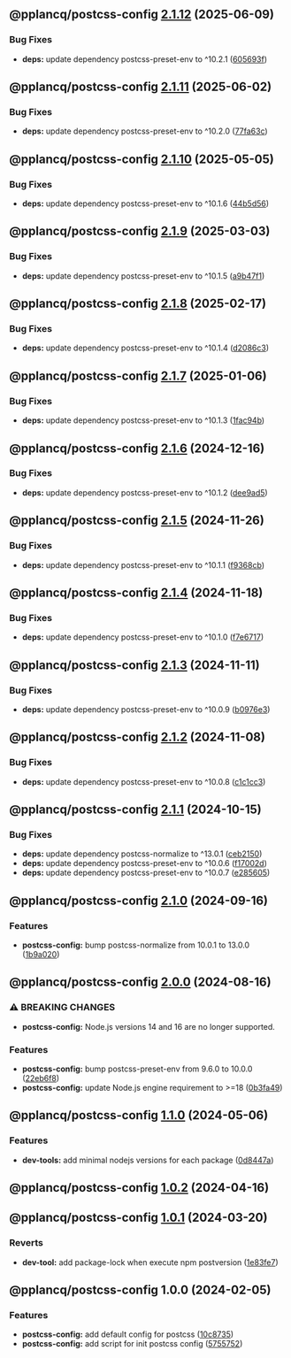 ## @pplancq/postcss-config [2.1.12](https://github.com/pplancq/dev-tools/compare/@pplancq/postcss-config@2.1.11...@pplancq/postcss-config@2.1.12) (2025-06-09)

### Bug Fixes

* **deps:** update dependency postcss-preset-env to ^10.2.1 ([605693f](https://github.com/pplancq/dev-tools/commit/605693f0543179afa6c28fbe02cf8c98f44fa709))

## @pplancq/postcss-config [2.1.11](https://github.com/pplancq/dev-tools/compare/@pplancq/postcss-config@2.1.10...@pplancq/postcss-config@2.1.11) (2025-06-02)

### Bug Fixes

* **deps:** update dependency postcss-preset-env to ^10.2.0 ([77fa63c](https://github.com/pplancq/dev-tools/commit/77fa63c7532ad73f2cd572efd10dabd8ac6855c2))

## @pplancq/postcss-config [2.1.10](https://github.com/pplancq/dev-tools/compare/@pplancq/postcss-config@2.1.9...@pplancq/postcss-config@2.1.10) (2025-05-05)

### Bug Fixes

* **deps:** update dependency postcss-preset-env to ^10.1.6 ([44b5d56](https://github.com/pplancq/dev-tools/commit/44b5d5696fc5386f643918641a472c38c5df355d))

## @pplancq/postcss-config [2.1.9](https://github.com/pplancq/dev-tools/compare/@pplancq/postcss-config@2.1.8...@pplancq/postcss-config@2.1.9) (2025-03-03)

### Bug Fixes

* **deps:** update dependency postcss-preset-env to ^10.1.5 ([a9b47f1](https://github.com/pplancq/dev-tools/commit/a9b47f1a692195ec1c39082c6552e4e985fabf03))

## @pplancq/postcss-config [2.1.8](https://github.com/pplancq/dev-tools/compare/@pplancq/postcss-config@2.1.7...@pplancq/postcss-config@2.1.8) (2025-02-17)

### Bug Fixes

* **deps:** update dependency postcss-preset-env to ^10.1.4 ([d2086c3](https://github.com/pplancq/dev-tools/commit/d2086c37d13fa4ea295ba5f33b3a82a9a5c01c8e))

## @pplancq/postcss-config [2.1.7](https://github.com/pplancq/dev-tools/compare/@pplancq/postcss-config@2.1.6...@pplancq/postcss-config@2.1.7) (2025-01-06)

### Bug Fixes

* **deps:** update dependency postcss-preset-env to ^10.1.3 ([1fac94b](https://github.com/pplancq/dev-tools/commit/1fac94bbe4e5c153637d5d69555d0d6ffa080c56))

## @pplancq/postcss-config [2.1.6](https://github.com/pplancq/dev-tools/compare/@pplancq/postcss-config@2.1.5...@pplancq/postcss-config@2.1.6) (2024-12-16)

### Bug Fixes

* **deps:** update dependency postcss-preset-env to ^10.1.2 ([dee9ad5](https://github.com/pplancq/dev-tools/commit/dee9ad5dc0e8c514d44ee9a16e0c3c238029fa45))

## @pplancq/postcss-config [2.1.5](https://github.com/pplancq/dev-tools/compare/@pplancq/postcss-config@2.1.4...@pplancq/postcss-config@2.1.5) (2024-11-26)

### Bug Fixes

* **deps:** update dependency postcss-preset-env to ^10.1.1 ([f9368cb](https://github.com/pplancq/dev-tools/commit/f9368cb6ae0d77d2f27f75dfe3e5ca73b724b282))

## @pplancq/postcss-config [2.1.4](https://github.com/pplancq/dev-tools/compare/@pplancq/postcss-config@2.1.3...@pplancq/postcss-config@2.1.4) (2024-11-18)

### Bug Fixes

* **deps:** update dependency postcss-preset-env to ^10.1.0 ([f7e6717](https://github.com/pplancq/dev-tools/commit/f7e671798c90b5972853275f09f6ca490fc57140))

## @pplancq/postcss-config [2.1.3](https://github.com/pplancq/dev-tools/compare/@pplancq/postcss-config@2.1.2...@pplancq/postcss-config@2.1.3) (2024-11-11)

### Bug Fixes

* **deps:** update dependency postcss-preset-env to ^10.0.9 ([b0976e3](https://github.com/pplancq/dev-tools/commit/b0976e3e644baad6215b2e9309855c356848925b))

## @pplancq/postcss-config [2.1.2](https://github.com/pplancq/dev-tools/compare/@pplancq/postcss-config@2.1.1...@pplancq/postcss-config@2.1.2) (2024-11-08)

### Bug Fixes

* **deps:** update dependency postcss-preset-env to ^10.0.8 ([c1c1cc3](https://github.com/pplancq/dev-tools/commit/c1c1cc3c992bfef2819470a03f1087712aa6af02))

## @pplancq/postcss-config [2.1.1](https://github.com/pplancq/dev-tools/compare/@pplancq/postcss-config@2.1.0...@pplancq/postcss-config@2.1.1) (2024-10-15)

### Bug Fixes

* **deps:** update dependency postcss-normalize to ^13.0.1 ([ceb2150](https://github.com/pplancq/dev-tools/commit/ceb21504f004bda4746b8b2697671a00f44484b6))
* **deps:** update dependency postcss-preset-env to ^10.0.6 ([f17002d](https://github.com/pplancq/dev-tools/commit/f17002d421167db8ea4d26208efad643dcc4ecf6))
* **deps:** update dependency postcss-preset-env to ^10.0.7 ([e285605](https://github.com/pplancq/dev-tools/commit/e2856056611145f0f292a6e9e64f98d381fed52f))

## @pplancq/postcss-config [2.1.0](https://github.com/pplancq/dev-tools/compare/@pplancq/postcss-config@2.0.0...@pplancq/postcss-config@2.1.0) (2024-09-16)

### Features

* **postcss-config:** bump postcss-normalize from 10.0.1 to 13.0.0 ([1b9a020](https://github.com/pplancq/dev-tools/commit/1b9a0204f741fc4b1f13377558785c2cfdc1a937))

## @pplancq/postcss-config [2.0.0](https://github.com/pplancq/dev-tools/compare/@pplancq/postcss-config@1.1.0...@pplancq/postcss-config@2.0.0) (2024-08-16)

### ⚠ BREAKING CHANGES

* **postcss-config:** Node.js versions 14 and 16 are no longer supported.

### Features

* **postcss-config:** bump postcss-preset-env from 9.6.0 to 10.0.0 ([22eb6f8](https://github.com/pplancq/dev-tools/commit/22eb6f862bc13bd9cf01a0d6e0820efcb4586c39))
* **postcss-config:** update Node.js engine requirement to >=18 ([0b3fa49](https://github.com/pplancq/dev-tools/commit/0b3fa4994673fb4bcdbbb973b15e7d39e3a542df))

## @pplancq/postcss-config [1.1.0](https://github.com/pplancq/dev-tools/compare/@pplancq/postcss-config@1.0.2...@pplancq/postcss-config@1.1.0) (2024-05-06)


### Features

* **dev-tools:** add minimal nodejs versions for each package ([0d8447a](https://github.com/pplancq/dev-tools/commit/0d8447a6f4e26ff9cb28baac8434020156d5dac0))

## @pplancq/postcss-config [1.0.2](https://github.com/pplancq/dev-tools/compare/@pplancq/postcss-config@1.0.1...@pplancq/postcss-config@1.0.2) (2024-04-16)

## @pplancq/postcss-config [1.0.1](https://github.com/pplancq/dev-tools/compare/@pplancq/postcss-config@1.0.0...@pplancq/postcss-config@1.0.1) (2024-03-20)


### Reverts

* **dev-tool:** add package-lock when execute npm postversion ([1e83fe7](https://github.com/pplancq/dev-tools/commit/1e83fe7ee8d2529ce3b85e1abb56968171ee01ff))

## @pplancq/postcss-config 1.0.0 (2024-02-05)


### Features

* **postcss-config:** add default config for postcss ([10c8735](https://github.com/pplancq/dev-tools/commit/10c8735da8534d4f7d2738e0e9774692462b9083))
* **postcss-config:** add script for init postcss config ([5755752](https://github.com/pplancq/dev-tools/commit/57557527426e48c848a593ea3f12d61224c29466))
